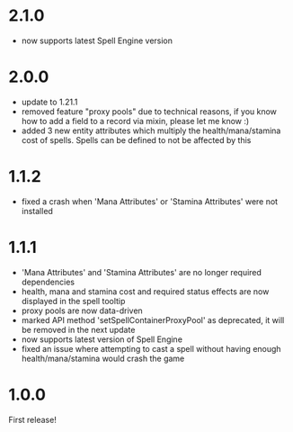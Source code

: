 # 2.1.0

- now supports latest Spell Engine version

# 2.0.0

- update to 1.21.1
- removed feature "proxy pools" due to technical reasons, if you know how to add a field to a record via mixin, please let me know :)
- added 3 new entity attributes which multiply the health/mana/stamina cost of spells. Spells can be defined to not be affected by this

# 1.1.2

- fixed a crash when 'Mana Attributes' or 'Stamina Attributes' were not installed

# 1.1.1

- 'Mana Attributes' and 'Stamina Attributes' are no longer required dependencies
- health, mana and stamina cost and required status effects are now displayed in the spell tooltip
- proxy pools are now data-driven
- marked API method 'setSpellContainerProxyPool' as deprecated, it will be removed in the next update
- now supports latest version of Spell Engine
- fixed an issue where attempting to cast a spell without having enough health/mana/stamina would crash the game

# 1.0.0

First release!

#